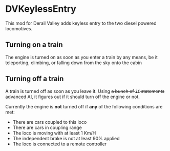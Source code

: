 # DVKeylessEntry

This mod for Derail Valley adds keyless entry to the two diesel powered locomotives.

## Turning on a train

The engine is turned on as soon as you enter a train by any means,
be it teleporting, climbing, or falling down from the sky onto the cabin

## Turning off a train

A train is turned off as soon as you leave it.
Using ~~a bunch of `if` statements~~ advanced AI,
it figures out if it should turn off the engine or not.

Currently the engine is **not** turned off if **any** of the following conditions are met:

- There are cars coupled to this loco
- There are cars in coupling range
- The loco is moving with at least 1 Km/H
- The independent brake is not at least 90% applied
- The loco is connected to a remote controller
